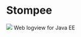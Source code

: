# Stompee
![](https://github.com/phillip-kruger/stompee/blob/master/src/main/webapp/stompee/logo.png?raw=true)
Web logview for Java EE
